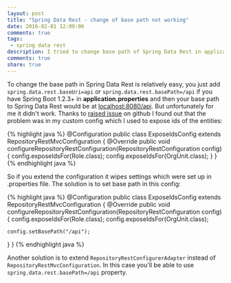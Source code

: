 ```yaml
---
layout: post
title: "Spring Data Rest - change of base path not working"
date: 2016-02-01 12:09:06
comments: true
tags: 
 - spring data rest
description: I tried to change base path of Spring Data Rest in application.properties file, but for some reason it didn't work. The problem was in custom config...
comments: true
share: true
---
```


To change the base path in Spring Data Rest is relatively easy, you just add `spring.data.rest.baseUri=api` or `spring.data.rest.basePath=/api` if you have Spring Boot 1.2.3+ in **application.properties** and then your base 
path to Spring Data Rest would be at [localhost:8080/api](localhost:8080/api).
But unfortunately for me it didn't work. Thanks to [raised issue](https://github.com/spring-projects/spring-boot/issues/2392) on github I found out that the problem was in my custom config which I used to expose ids of the entities:

{% highlight java %}
@Configuration
public class ExposeIdsConfig extends RepositoryRestMvcConfiguration {
  @Override
  public void configureRepositoryRestConfiguration(RepositoryRestConfiguration config) {
    config.exposeIdsFor(Role.class);
    config.exposeIdsFor(OrgUnit.class);
  }
}
{% endhighlight java %}

So if you extend the configuration it wipes settings which were set up in .properties file. The solution is to set base path in this config: 

{% highlight java %}
@Configuration
public class ExposeIdsConfig extends RepositoryRestMvcConfiguration {
  @Override
  public void configureRepositoryRestConfiguration(RepositoryRestConfiguration config) {
    config.exposeIdsFor(Role.class);
    config.exposeIdsFor(OrgUnit.class);
    
    config.setBasePath("/api");
  }
}
{% endhighlight java %}

Another solution is to extend `RepositoryRestConfigurerAdapter` instead of `RepositoryRestMvcConfiguration`. In this case you'll be able to use `spring.data.rest.basePath=/api` property.